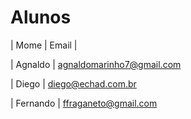 # Alunos

| Mome | Email |

| Agnaldo | agnaldomarinho7@gmail.com

| Diego   | diego@echad.com.br

| Fernando | ffraganeto@gmail.com 
